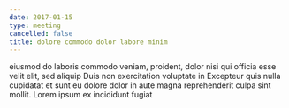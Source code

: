 ```yaml
---
date: 2017-01-15
type: meeting
cancelled: false
title: dolore commodo dolor labore minim
---
```

eiusmod do laboris commodo veniam, proident, dolor nisi qui officia esse velit elit, sed aliquip Duis non exercitation voluptate in Excepteur quis nulla cupidatat et sunt eu dolore dolor in aute magna reprehenderit culpa sint mollit. Lorem ipsum ex incididunt fugiat